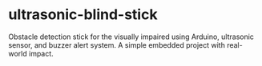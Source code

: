 # ultrasonic-blind-stick
Obstacle detection stick for the visually impaired using Arduino, ultrasonic sensor, and buzzer alert system. A simple embedded project with real-world impact.

